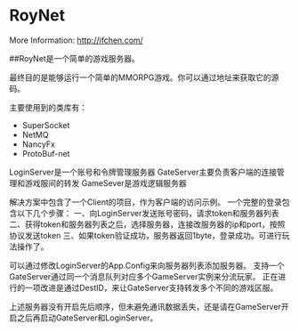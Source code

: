 # RoyNet

More Information:
http://ifchen.com/

##RoyNet是一个简单的游戏服务器。

最终目的是能够运行一个简单的MMORPG游戏。你可以通过地址来获取它的源码。

主要使用到的类库有：

+ SuperSocket
+ NetMQ
+ NancyFx
+ ProtoBuf-net

LoginServer是一个账号和令牌管理服务器
GateServer主要负责客户端的连接管理和游戏服间的转发
GameSever是游戏逻辑服务器

解决方案中包含了一个Client的项目，作为客户端的访问示例。
一个完整的登录包含以下几个步骤：
  一、向LoginServer发送账号密码，请求token和服务器列表
  二、获得token和服务器列表之后，选择服务器，连接改服务器的ip和port，按照协议发送token
  三、如果token验证成功，服务器返回1byte，登录成功。可进行玩法操作了。

可以通过修改LoginServer的App.Config来向服务器列表添加服务器。
支持一个GateServer通过同一个消息队列对应多个GameServer实例来分流玩家。
正在进行的一项改进是通过DestID，来让GateServer支持转发多个不同的游戏区服。

上述服务器没有开启先后顺序，但未避免通讯数据丢失，还是请在GameServer开启之后再启动GateServer和LoginServer。
